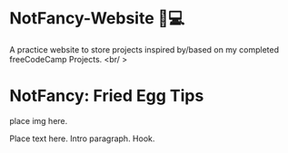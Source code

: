 # NotFancy-Website 🎀💻
A practice website to store projects inspired by/based on my completed freeCodeCamp Projects.
<br/ >
<html>
  <body>
    <h1>NotFancy: Fried Egg Tips</h1>
    place img here.
    <br/ >
    <p>
    Place text here. Intro paragraph. Hook.
    </p>
    
  </body>
</html>

